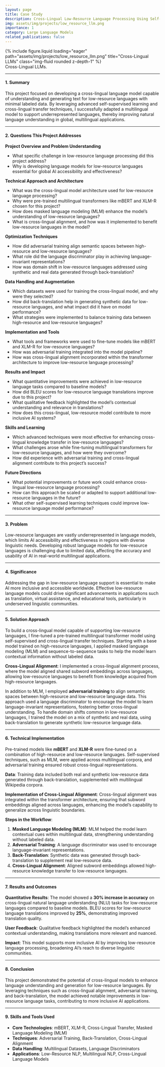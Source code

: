 ```yaml
---
layout: page
title: Case Study
description: Cross-Lingual Low-Resource Language Processing Using Self-Supervised Transformers.
img: assets/img/projects/low_resource_llm.png
importance: 1
category: Large Language Models
related_publications: false
---
```


<!-- ### **Case Study: Advanced AI-Driven Pathology for Enhanced Cancer Detection and Tumor Localization** -->

<div class="row justify-content-sm-center">
  <div class="col-sm-8 mt-3 mt-md-0">
    {% include figure.liquid loading="eager" path="assets/img/projects/low_resource_llm.png" title="Cross-Lingual LLMs" class="img-fluid rounded z-depth-1" %}
  </div>
</div>
<div class="caption">
    Cross-Lingual LLMs.
</div>

---

#### **1. Summary**

This project focused on developing a cross-lingual language model capable of understanding and generating text for low-resource languages with minimal labeled data. By leveraging advanced self-supervised learning and cross-lingual transfer techniques, I successfully adapted a multilingual model to support underrepresented languages, thereby improving natural language understanding in global, multilingual applications.

---

#### **2. Questions This Project Addresses**

**Project Overview and Problem Understanding**
- What specific challenge in low-resource language processing did this project address?
- Why is developing language models for low-resource languages essential for global AI accessibility and effectiveness?

**Technical Approach and Architecture**
- What was the cross-lingual model architecture used for low-resource language processing?
- Why were pre-trained multilingual transformers like mBERT and XLM-R chosen for this project?
- How does masked language modeling (MLM) enhance the model’s understanding of low-resource languages?
- What is cross-lingual alignment, and how was it implemented to benefit low-resource languages in the model?

**Optimization Techniques**
- How did adversarial training align semantic spaces between high-resource and low-resource languages?
- What role did the language discriminator play in achieving language-invariant representations?
- How was domain shift in low-resource languages addressed using synthetic and real data generated through back-translation?

**Data Handling and Augmentation**
- Which datasets were used for training the cross-lingual model, and why were they selected?
- How did back-translation help in generating synthetic data for low-resource languages, and what impact did it have on model performance?
- What strategies were implemented to balance training data between high-resource and low-resource languages?

**Implementation and Tools**
- What tools and frameworks were used to fine-tune models like mBERT and XLM-R for low-resource languages?
- How was adversarial training integrated into the model pipeline?
- How was cross-lingual alignment incorporated within the transformer architecture to improve low-resource language processing?

**Results and Impact**
- What quantitative improvements were achieved in low-resource language tasks compared to baseline models?
- How did BLEU scores for low-resource language translations improve due to this project?
- What qualitative feedback highlighted the model’s contextual understanding and relevance in translations?
- How does this cross-lingual, low-resource model contribute to more inclusive AI systems?

**Skills and Learning**
- Which advanced techniques were most effective for enhancing cross-lingual knowledge transfer in low-resource languages?
- What challenges arose while fine-tuning multilingual transformers for low-resource languages, and how were they overcome?
- How did experience with adversarial training and cross-lingual alignment contribute to this project’s success?

**Future Directions**
- What potential improvements or future work could enhance cross-lingual low-resource language processing?
- How can this approach be scaled or adapted to support additional low-resource languages in the future?
- What other self-supervised learning techniques could improve low-resource language model performance?

---

#### **3. Problem**

Low-resource languages are vastly underrepresented in language models, which limits AI accessibility and effectiveness in regions with diverse linguistic needs. Developing robust language models for low-resource languages is challenging due to limited data, affecting the accuracy and usability of AI in real-world multilingual applications.

---

#### **4. Significance**

Addressing the gap in low-resource language support is essential to make AI more inclusive and accessible worldwide. Effective low-resource language models could drive significant advancements in applications such as translation, virtual assistance, and educational tools, particularly in underserved linguistic communities.

---

#### **5. Solution Approach**

To build a cross-lingual model capable of supporting low-resource languages, I fine-tuned a pre-trained multilingual transformer model using self-supervised and cross-lingual transfer techniques. Starting with a base model trained on high-resource languages, I applied masked language modeling (MLM) and sequence-to-sequence tasks to help the model learn contextual information without labeled data. 

**Cross-Lingual Alignment**: I implemented a cross-lingual alignment process, where the model aligned shared subword embeddings across languages, allowing low-resource languages to benefit from knowledge acquired from high-resource languages.

In addition to MLM, I employed **adversarial training** to align semantic spaces between high-resource and low-resource language data. This approach used a language discriminator to encourage the model to learn language-invariant representations, fostering better cross-lingual understanding. To handle domain shifts common in low-resource languages, I trained the model on a mix of synthetic and real data, using back-translation to generate synthetic low-resource language data.

---

#### **6. Technical Implementation**

Pre-trained models like **mBERT** and **XLM-R** were fine-tuned on a combination of high-resource and low-resource languages. Self-supervised techniques, such as MLM, were applied across multilingual corpora, and adversarial training ensured robust cross-lingual representations.

**Data**: Training data included both real and synthetic low-resource data generated through back-translation, supplemented with multilingual Wikipedia corpora. 

**Implementation of Cross-Lingual Alignment**: Cross-lingual alignment was integrated within the transformer architecture, ensuring that subword embeddings aligned across languages, enhancing the model’s capability to generalize across linguistic boundaries.

**Steps in the Workflow**:
1. **Masked Language Modeling (MLM)**: MLM helped the model learn contextual cues within multilingual data, strengthening understanding without labeled data.
2. **Adversarial Training**: A language discriminator was used to encourage language-invariant representations.
3. **Back-Translation**: Synthetic data was generated through back-translation to supplement real low-resource data.
4. **Cross-Lingual Alignment**: Aligned subword embeddings allowed high-resource knowledge transfer to low-resource languages.

---

#### **7. Results and Outcomes**

**Quantitative Results**: The model showed a **30% increase in accuracy** on cross-lingual natural language understanding (NLU) tasks for low-resource languages compared to baseline models. BLEU scores for low-resource language translations improved by **25%**, demonstrating improved translation quality.

**User Feedback**: Qualitative feedback highlighted the model’s enhanced contextual understanding, making translations more relevant and nuanced. 

**Impact**: This model supports more inclusive AI by improving low-resource language processing, broadening AI’s reach to diverse linguistic communities.

---

#### **8. Conclusion**

This project demonstrated the potential of cross-lingual models to enhance language understanding and generation for low-resource languages. By leveraging techniques such as cross-lingual alignment, adversarial training, and back-translation, the model achieved notable improvements in low-resource language tasks, contributing to more inclusive AI applications.

---

#### **9. Skills and Tools Used**

- **Core Technologies**: mBERT, XLM-R, Cross-Lingual Transfer, Masked Language Modeling (MLM)
- **Techniques**: Adversarial Training, Back-Translation, Cross-Lingual Alignment
- **Data Handling**: Multilingual Datasets, Language Discriminators
- **Applications**: Low-Resource NLP, Multilingual NLP, Cross-Lingual Language Models






